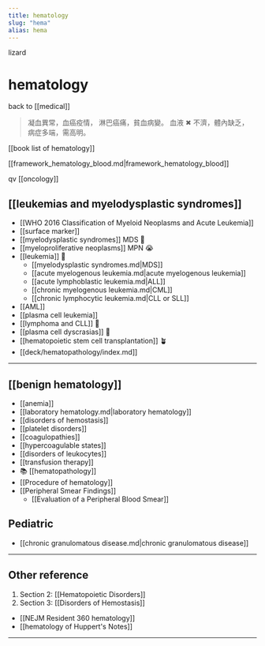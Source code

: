 ```yaml
---
title: hematology
slug: "hema"
alias: hema
---
```


lizard

# hematology

back to [[medical]]

> 凝血異常，血癌疫情，
> 淋巴癌痛，貧血病變。
> 血液 ✖ 不濟，體內缺乏，
> 病症多端，需高明。

[[book list of hematology]]

[[framework_hematology_blood.md|framework_hematology_blood]]

qv [[oncology]]

## [[leukemias and myelodysplastic syndromes]]

- [[WHO 2016 Classification of Myeloid Neoplasms and Acute Leukemia]]
- [[surface marker]]
- [[myelodysplastic syndromes]] MDS 🌸
- [[myeloproliferative neoplasms]] MPN 😭
- [[leukemia]] 🍹
  - [[myelodysplastic syndromes.md|MDS]]
  - [[acute myelogenous leukemia.md|acute myelogenous leukemia]]
  - [[acute lymphoblastic leukemia.md|ALL]]
  - [[chronic myelogenous leukemia.md|CML]]
  - [[chronic lymphocytic leukemia.md|CLL or SLL]]
- [[AML]]
- [[plasma cell leukemia]]
- [[lymphoma and CLL]] 🍋
- [[plasma cell dyscrasias]] 🦀
- [[hematopoietic stem cell transplantation]] 🪴
- [[deck/hematopathology/index.md]]

---

## [[benign hematology]]

- [[anemia]]
- [[laboratory hematology.md|laboratory hematology]]
- [[disorders of hemostasis]]
- [[platelet disorders]]
- [[coagulopathies]]
- [[hypercoagulable states]]
- [[disorders of leukocytes]]
- [[transfusion therapy]]
- 📚 [[hematopathology]]
- [[Procedure of hematology]]
- [[Peripheral Smear Findings]]
  - [[Evaluation of a Peripheral Blood Smear]]

## Pediatric

- [[chronic granulomatous disease.md|chronic granulomatous disease]]

---

## Other reference

1. Section 2: [[Hematopoietic Disorders]]
2. Section 3: [[Disorders of Hemostasis]]

- [[NEJM Resident 360 hematology]]
- [[hematology of Huppert's Notes]]

---

